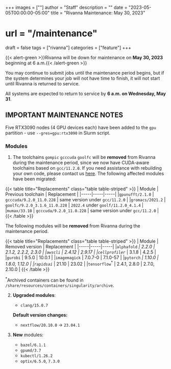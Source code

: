 +++
images = [""]
author = "Staff"
description = ""
date = "2023-05-05T00:00:00-05:00"
title = "Rivanna Maintenance: May 30, 2023"
# url = "/maintenance"
draft = false
tags = ["rivanna"]
categories = ["feature"]
+++

{{< alert-green >}}Rivanna will be down for maintenance on <strong>May 30, 2023</strong> beginning at 6 a.m.{{< /alert-green >}}

You may continue to submit jobs until the maintenance period begins, but if the system determines your job will not have time to finish, it will not start until Rivanna is returned to service.

All systems are expected to return to service by **6 a.m. on Wednesday, May 31**.

## IMPORTANT MAINTENANCE NOTES

Five RTX3090 nodes (4 GPU devices each) have been added to the `gpu` partition - use `--gres=gpu:rtx3090` in Slurm script.

### Modules

1. The toolchains `gompic` `gcccuda` `goolfc` will be **removed** from Rivanna during the maintenance period, since we now have CUDA-aware toolchains based on `gcc/11.2.0`. If you need assistance with rebuilding your own code, please contact us [here](https://www.rc.virginia.edu/form/support-request/). The following affected modules have been migrated:


{{< table title="Replacements" class="table table-striped" >}}
| Module | Previous toolchain | Replacement |
|-----|-----|-----|
|`gpunufft/2.1.0` | `gcccuda/9.2.0_11.0.228`      | same version under `gcc/11.2.0`     |
|`gromacs/2021.2` | `goolfc/9.2.0_3.1.6_11.0.228` | `2022.4` under `goolf/11.2.0_4.1.4` |
|`mumax/33.10`    | `gcccuda/9.2.0_11.0.228`      | same version under `gcc/11.2.0`     |
{{< /table >}}


The following modules will be **removed** from Rivanna during the maintenance period.

{{< table title="Replacements" class="table table-striped" >}}
| Module | Removed version | Replacement |
|-----|-----|-----|
|`alphafold`<sup>*</sup> | 2.2.0 | 2.1.2, 2.2.2, 2.3.0 |
|`awscli` | 2.4.12 | 2.9.17 |
|`cellprofiler`<sup>*</sup> | 3.1.8 | 4.2.5 |
|`gurobi` | 9.5.0  | 10.0.1 |
|`imagemagick` | 7.0.7-0 | 7.1.0-57 |
|`pytorch`<sup>*</sup> | 1.10.0 | 1.8.0, 1.12.0 |
|`rapidsai`<sup>*</sup>  | 21.10 | 23.02 |
|`tensorflow`<sup>*</sup> | 2.4.1, 2.8.0 | 2.7.0, 2.10.0 |
{{< /table >}}

<sup>*</sup>Archived containers can be found in `/share/resources/containers/singularity/archive`.

2. **Upgraded modules**:

    - `clang/15.0.7`

    **Default version changes:**

    - `nextflow/20.10.0` &rarr; `23.04.1`


3. **New** modules:
    
    - `bazel/6.1.1`
    - `gpumd/3.7`
    - `kubectl/1.26.2`
    - `optix/6.5.0`, `7.3.0`

